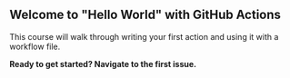 ## Welcome to "Hello World" with GitHub Actions

This course will walk through writing your first action and using it with a workflow file. 

**Ready to get started? Navigate to the first issue.**
